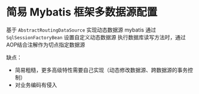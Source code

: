 # 简易 Mybatis 框架多数据源配置
基于 `AbstractRoutingDataSource` 实现动态数据源
mybatis 通过 `SqlSessionFactoryBean` 设置自定义动态数据源
执行数据库读写方法时，通过AOP结合注解作为切点指定数据源

缺点：
* 简易粗糙，更多高级特性需要自己实现（动态修改数据源、跨数据源的事务控制）
* 对业务编码有侵入